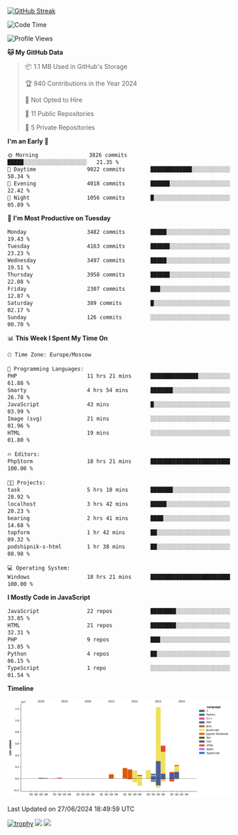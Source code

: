 [![GitHub Streak](https://github-readme-streak-stats.herokuapp.com/?user=yogik10)](https://git.io/streak-stats)
<!--START_SECTION:waka-->
![Code Time](http://img.shields.io/badge/Code%20Time-641%20hrs%2048%20mins-blue)

![Profile Views](http://img.shields.io/badge/Profile%20Views-0-blue)

**🐱 My GitHub Data** 

> 📦 1.1 MB Used in GitHub's Storage 
 > 
> 🏆 940 Contributions in the Year 2024
 > 
> 🚫 Not Opted to Hire
 > 
> 📜 11 Public Repositories 
 > 
> 🔑 5 Private Repositories 
 > 
**I'm an Early 🐤** 

```text
🌞 Morning                3826 commits        █████░░░░░░░░░░░░░░░░░░░░   21.35 % 
🌆 Daytime                9022 commits        █████████████░░░░░░░░░░░░   50.34 % 
🌃 Evening                4018 commits        ██████░░░░░░░░░░░░░░░░░░░   22.42 % 
🌙 Night                  1056 commits        █░░░░░░░░░░░░░░░░░░░░░░░░   05.89 % 
```
📅 **I'm Most Productive on Tuesday** 

```text
Monday                   3482 commits        █████░░░░░░░░░░░░░░░░░░░░   19.43 % 
Tuesday                  4163 commits        ██████░░░░░░░░░░░░░░░░░░░   23.23 % 
Wednesday                3497 commits        █████░░░░░░░░░░░░░░░░░░░░   19.51 % 
Thursday                 3958 commits        ██████░░░░░░░░░░░░░░░░░░░   22.08 % 
Friday                   2307 commits        ███░░░░░░░░░░░░░░░░░░░░░░   12.87 % 
Saturday                 389 commits         █░░░░░░░░░░░░░░░░░░░░░░░░   02.17 % 
Sunday                   126 commits         ░░░░░░░░░░░░░░░░░░░░░░░░░   00.70 % 
```


📊 **This Week I Spent My Time On** 

```text
🕑︎ Time Zone: Europe/Moscow

💬 Programming Languages: 
PHP                      11 hrs 21 mins      ███████████████░░░░░░░░░░   61.88 % 
Smarty                   4 hrs 54 mins       ███████░░░░░░░░░░░░░░░░░░   26.78 % 
JavaScript               43 mins             █░░░░░░░░░░░░░░░░░░░░░░░░   03.99 % 
Image (svg)              21 mins             ░░░░░░░░░░░░░░░░░░░░░░░░░   01.96 % 
HTML                     19 mins             ░░░░░░░░░░░░░░░░░░░░░░░░░   01.80 % 

🔥 Editors: 
PhpStorm                 18 hrs 21 mins      █████████████████████████   100.00 % 

🐱‍💻 Projects: 
task                     5 hrs 18 mins       ███████░░░░░░░░░░░░░░░░░░   28.92 % 
localhost                3 hrs 42 mins       █████░░░░░░░░░░░░░░░░░░░░   20.23 % 
bearing                  2 hrs 41 mins       ████░░░░░░░░░░░░░░░░░░░░░   14.68 % 
topform                  1 hr 42 mins        ██░░░░░░░░░░░░░░░░░░░░░░░   09.32 % 
podshipnik-s-html        1 hr 38 mins        ██░░░░░░░░░░░░░░░░░░░░░░░   08.98 % 

💻 Operating System: 
Windows                  18 hrs 21 mins      █████████████████████████   100.00 % 
```

**I Mostly Code in JavaScript** 

```text
JavaScript               22 repos            ████████░░░░░░░░░░░░░░░░░   33.85 % 
HTML                     21 repos            ████████░░░░░░░░░░░░░░░░░   32.31 % 
PHP                      9 repos             ███░░░░░░░░░░░░░░░░░░░░░░   13.85 % 
Python                   4 repos             ██░░░░░░░░░░░░░░░░░░░░░░░   06.15 % 
TypeScript               1 repo              ░░░░░░░░░░░░░░░░░░░░░░░░░   01.54 % 
```



**Timeline**

![Lines of Code chart](https://raw.githubusercontent.com/Yogik10/Yogik10/main/assets/bar_graph.png)


 Last Updated on 27/06/2024 18:49:59 UTC
<!--END_SECTION:waka-->
[![trophy](https://github-profile-trophy.vercel.app/?username=yogik10)](https://github.com/ryo-ma/github-profile-trophy)
![](https://github-profile-summary-cards.vercel.app/api/cards/profile-details?username=yogik10&theme=solarized_dark)
![](https://github-profile-summary-cards.vercel.app/api/cards/most-commit-language?username=yogik10&theme=solarized_dark)


